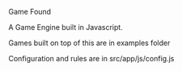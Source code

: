 Game Found

A Game Engine built in Javascript.

Games built on top of this are in examples folder

Configuration and rules are in src/app/js/config.js





